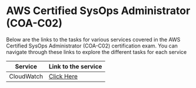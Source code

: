 # AWS Certified SysOps Administrator (COA-C02)

Below are the links to the tasks for various services covered in the AWS Certified SysOps Administrator (COA-C02) certification exam. You can navigate through these links to explore the different tasks for each service

| Service    | Link to the service                        |
| ---------- | ------------------------------------------ |
| CloudWatch | [Click Here](./AWS%20CloudWatch/README.md) |

